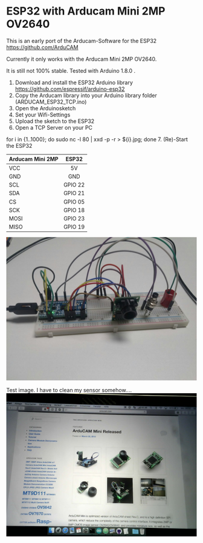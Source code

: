 # ESP32 with Arducam Mini 2MP OV2640
This is an early port of the Arducam-Software for the ESP32 https://github.com/ArduCAM

Currently it only works with the Arducam Mini 2MP OV2640.

It is still not 100% stable. Tested with Arduino 1.8.0 .

1. Download and install the ESP32 Arduino library https://github.com/espressif/arduino-esp32
2. Copy the Arducam library into your Arduino library folder (ARDUCAM_ESP32_TCP.ino)
3. Open the Arduinosketch
4. Set your Wifi-Settings
5. Upload the sketch to the ESP32
6. Open a TCP Server on your PC

  for i in {1..1000}; do sudo nc -l 80 | xxd -p -r > ${i}.jpg; done
7. (Re)-Start the ESP32




| Arducam Mini 2MP       | ESP32         |
| ------------- |:-------------:|
| VCC | 5V |
| GND | GND |
| SCL | GPIO 22|
| SDA | GPIO 21|
| CS | GPIO 05|
| SCK | GPIO 18|
| MOSI | GPIO 23|
| MISO | GPIO 19|


![alt tag](wiring.jpg)

Test image. I have to clean my sensor somehow....
![alt tag](test.jpg)
